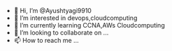 - 👋 Hi, I’m @Ayushtyagi9910
- 👀 I’m interested in devops,cloudcomputing
- 🌱 I’m currently learning CCNA,AWs Cloudcomputing
- 💞️ I’m looking to collaborate on ...
- 📫 How to reach me ...

<!---
Ayushtyagi9910/Ayushtyagi9910 is a ✨ special ✨ repository because its `README.md` (this file) appears on your GitHub profile.
You can click the Preview link to take a look at your changes.
--->
